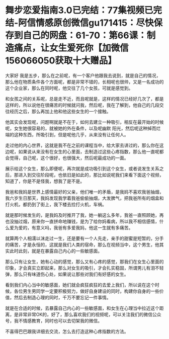 # 舞步恋爱指南3.0已完结：77集视频已完结-阿信情感原创微信gu171415：尽快保存到自己的网盘：61-70：第66课：制造痛点，让女生爱死你【加微信156066050获取十大赠品】

大家好 我是五步，那么在之前呢，有一个客户他跟我去说到，就是自己的情况，那么他在物质条件各个方面呢，都是非常不错的，长相呢也很帅，又是一名成功的这个企业家，那么在同时呢，他交往了几个女孩，可就是感觉到。

和女孩之间的关系呢，总是走不近，而且呢就是，这样的情况已经好几次了，都是这样的，所以说他在很痛苦的时候就问我，然后呢，我在了解到，他自己的几段交往经历之后，那么再加上他和他这些女生的一个接触。

他其实会发现呢，问题啊就是不在于，如何去建立一种吸引，相反在最开始的时候呢，女生她很容易的，就被她的外在条件，以及呢幽默 阳光，然后呢这种掉而烂端的这种东西，所吸引到，但是呢他几乎，从来没有让任何人。

走过他的内心世界，这就是我不在之前的课程当中，给大家去讲过的，那么你在这边呢，如果说从来没有在女生的心里面，去制造过这些心疼指数，那么他一直呢都会觉得，自己呢，这个很好，也很强大，然后呢最成功的一面。

展示给这个女生，那么即便呢，再次就是成功吸引到这个女生，或者说发生关系之后，那进入到交往阶段呢，也依旧是如此的，那比如说呢我们来看下面这个视频，知道了，你是不是怪我，想我了是不是。

我爸和我妈是世界上感情最好的父亲，他们唯一的矛盾，是我妈不喜欢我爸抽烟，我六岁生日那天，我妈发现我学着我爸偷偷抽烟，大发脾气，把我爸所有的烟盒和打火机，都扔到了街上，我下楼去捡打火机，车祸。

就是那时候发生的，是我妈及时推开了我，她一躺这么多年，我爸一直照顾她，再也没抽过烟，原来你一直拼命地赚钱，是为了给你妈看病，所以我不相信感情，什么爱为爱的，有意义吗，我爸有多爱我妈，他这一生就有多痛苦。

就算两个人相濡以沫走过一生，还是要有一个人先走，亲手的甜蜜是短暂的，分手的痛苦，才是永恒的，这就是我们人类的宿命，那么在视频当中，这个男生，他其实此时此刻，就是在暴露自己内心的一些敏感面。

那么只有让女生，她有心动的感觉，那么又有心疼的感觉，那我们在女生心里面的印象，才会真实立即起来，那么对女生的吸引，才会扎实稳固，所谓男儿有泪不轻弹，那么只有味道伤心处，如果说让那些对我们有好感的女生。

看到我们内心当中的敏感面，她们就会疯狂疯狂的去爱上我们，所以说在这个时候，各位男生男同学一定要积极努力，做好自身建设的同时，构建你自身的一些价值，然后去制造心理的同时，千万不要忘记一件事情。

就是在合适的时候，去暴露自己内心的一些敏感面，和女生在心理当中拉近这个距离，是非常非常OK的，好了，那么喜欢我们的视频呢，可以关注我们的微信公众号，我不情感教育，同时也可以去切架我的微信。

不喜得巴巴跟我详细去交流，怎么去打造这种心疼指数的方法。